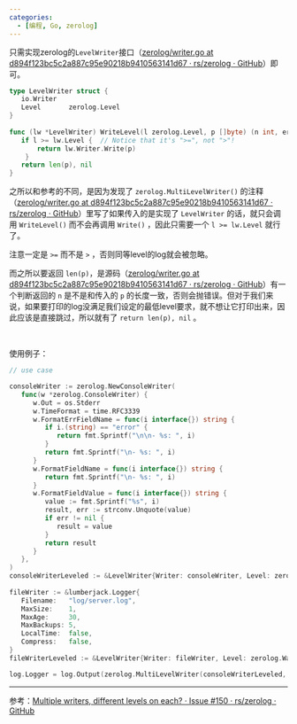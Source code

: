 ```yaml
---
categories:
  - [编程, Go, zerolog]
---
```


只需实现zerolog的`LevelWriter`接口（[zerolog/writer.go at d894f123bc5c2a887c95e90218b9410563141d67 · rs/zerolog · GitHub](https://github.com/rs/zerolog/blob/d894f123bc5c2a887c95e90218b9410563141d67/writer.go#L15-L18)）即可。

```go
type LevelWriter struct {  
   io.Writer   
   Level       zerolog.Level  
}  
  
func (lw *LevelWriter) WriteLevel(l zerolog.Level, p []byte) (n int, err error) {  
   if l >= lw.Level {  // Notice that it's ">=", not ">"!
	   return lw.Writer.Write(p)  
	}
   return len(p), nil
}
```

之所以和参考的不同，是因为发现了 `zerolog.MultiLevelWriter()` 的注释（[zerolog/writer.go at d894f123bc5c2a887c95e90218b9410563141d67 · rs/zerolog · GitHub](https://github.com/rs/zerolog/blob/d894f123bc5c2a887c95e90218b9410563141d67/writer.go#L90-L93)）里写了如果传入的是实现了 `LevelWriter` 的话，就只会调用 `WriteLevel()` 而不会再调用 `Write()` ，因此只需要一个 `l >= lw.Level` 就行了。

注意一定是 `>=` 而不是 `>` ，否则同等level的log就会被忽略。

而之所以要返回 `len(p)`，是源码（[zerolog/writer.go at d894f123bc5c2a887c95e90218b9410563141d67 · rs/zerolog · GitHub](https://github.com/rs/zerolog/blob/d894f123bc5c2a887c95e90218b9410563141d67/writer.go#L82-L83)）有一个判断返回的 `n` 是不是和传入的 `p` 的长度一致，否则会抛错误。但对于我们来说，如果要打印的log没满足我们设定的最低level要求，就不想让它打印出来，因此应该是直接跳过，所以就有了 `return len(p), nil` 。

<br>

使用例子：

```go
// use case

consoleWriter := zerolog.NewConsoleWriter(  
   func(w *zerolog.ConsoleWriter) {  
      w.Out = os.Stderr  
      w.TimeFormat = time.RFC3339  
      w.FormatErrFieldName = func(i interface{}) string {  
         if i.(string) == "error" {  
            return fmt.Sprintf("\n\n- %s: ", i)  
         }  
         return fmt.Sprintf("\n- %s: ", i)  
      }  
      w.FormatFieldName = func(i interface{}) string {  
         return fmt.Sprintf("\n- %s: ", i)  
      }  
      w.FormatFieldValue = func(i interface{}) string {  
         value := fmt.Sprintf("%s", i)  
         result, err := strconv.Unquote(value)  
         if err != nil {  
            result = value  
         }  
         return result  
      }  
   },  
)  
consoleWriterLeveled := &LevelWriter{Writer: consoleWriter, Level: zerolog.DebugLevel}  // Writer就是struct里的匿名字段io.Writer
  
fileWriter := &lumberjack.Logger{  
   Filename:   "log/server.log",  
   MaxSize:    1,  
   MaxAge:     30,  
   MaxBackups: 5,  
   LocalTime:  false,  
   Compress:   false,  
}  
fileWriterLeveled := &LevelWriter{Writer: fileWriter, Level: zerolog.WarnLevel}

log.Logger = log.Output(zerolog.MultiLevelWriter(consoleWriterLeveled, fileWriterLeveled))
```

***

参考：[Multiple writers, different levels on each? · Issue #150 · rs/zerolog · GitHub](https://github.com/rs/zerolog/issues/150#issuecomment-764720813)
